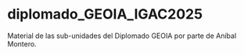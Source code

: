 # diplomado_GEOIA_IGAC2025
Material de las sub-unidades del Diplomado GEOIA por parte de Aníbal Montero.
